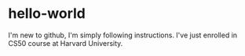 # hello-world
I'm new to github, I'm simply following instructions.
I've just enrolled in CS50 course at Harvard University.

